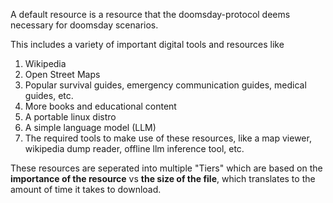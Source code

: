 A default resource is a resource that the doomsday-protocol deems necessary for doomsday scenarios.

This includes a variety of important digital tools and resources like 
1. Wikipedia
2. Open Street Maps
3. Popular survival guides, emergency communication guides, medical guides, etc.
4. More books and educational content
5. A portable linux distro 
6. A simple language model (LLM)
7. The required tools to make use of these resources, like a map viewer, wikipedia dump reader, offline llm inference tool, etc.

These resources are seperated into multiple "Tiers" which are based on the **importance of the resource** vs **the size of the file**, which translates to the amount of time it takes to download.
